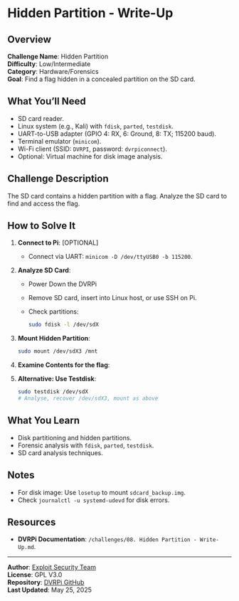 # Hidden Partition - Write-Up

## Overview
**Challenge Name**: Hidden Partition  
**Difficulty**: Low/Intermediate  
**Category**: Hardware/Forensics  
**Goal**: Find a flag hidden in a concealed partition on the SD card.

## What You’ll Need
- SD card reader.
- Linux system (e.g., Kali) with `fdisk`, `parted`, `testdisk`.
- UART-to-USB adapter (GPIO 4: RX, 6: Ground, 8: TX; 115200 baud).
- Terminal emulator (`minicom`).
- Wi-Fi client (SSID: `DVRPI`, password: `dvrpiconnect`).
- Optional: Virtual machine for disk image analysis.

## Challenge Description
The SD card contains a hidden partition with a flag. Analyze the SD card to find and access the flag.

## How to Solve It

1. **Connect to Pi**: [OPTIONAL]
   - Connect via UART: `minicom -D /dev/ttyUSB0 -b 115200`.
     
2. **Analyze SD Card**:
   - Power Down the DVRPi
   - Remove SD card, insert into Linux host, or use SSH on Pi.
   - Check partitions:
     
     ```bash
     sudo fdisk -l /dev/sdX
     ```
     
4. **Mount Hidden Partition**:
   
   ```bash
   sudo mount /dev/sdX3 /mnt
   ```
   
5. **Examine Contents for the flag**:
   
6. **Alternative: Use Testdisk**:
   ```bash
   sudo testdisk /dev/sdX
   # Analyse, recover /dev/sdX3, mount as above
   ```

## What You Learn
- Disk partitioning and hidden partitions.
- Forensic analysis with `fdisk`, `parted`, `testdisk`.
- SD card analysis techniques.

## Notes
- For disk image: Use `losetup` to mount `sdcard_backup.img`.
- Check `journalctl -u systemd-udevd` for disk errors.

## Resources
- **DVRPi Documentation**: `/challenges/08. Hidden Partition - Write-Up.md`.
  
---

**Author**: [Exploit Security Team](https://www.exploitsecurity.io)  
**License**: GPL V3.0  
**Repository**: [DVRPi GitHub](https://github.com/exploitsecurityio/DVRPi)  
**Last Updated**: May 25, 2025
